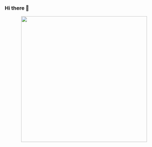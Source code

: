 ### Hi there 👋
<detail>
<p align="center">
 <img src="https://wakatime.com/share/@3fa6f882-0c98-428d-8f0a-ae5cee0d04f6/060c8091-5873-4d39-8af5-2ac7211ee135.svg" height="400" />
</p>
</detail>
<!--
**Tiazen/Tiazen** is a ✨ _special_ ✨ repository because its `README.md` (this file) appears on your GitHub profile.
https://wakatime.com/share/@3fa6f882-0c98-428d-8f0a-ae5cee0d04f6/060c8091-5873-4d39-8af5-2ac7211ee135.svg
Here are some ideas to get you started:

- 🔭 I’m currently working on ...
- 🌱 I’m currently learning ...
- 👯 I’m looking to collaborate on ...
- 🤔 I’m looking for help with ...
- 💬 Ask me about ...
- 📫 How to reach me: ...
- 😄 Pronouns: ...
- ⚡ Fun fact: ...
-->
